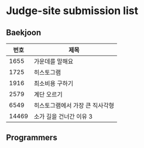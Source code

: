 # Judge-site submission list #
## Baekjoon ##
|번호|제목|  
|------|---|  
|1655|가운데를 말해요|  
|1725|히스토그램|  
|1916|최소비용 구하기|  
|2579|계단 오르기|  
|6549|히스토그램에서 가장 큰 직사각형|  
|14469|소가 길을 건너간 이유 3|

## Programmers ##
